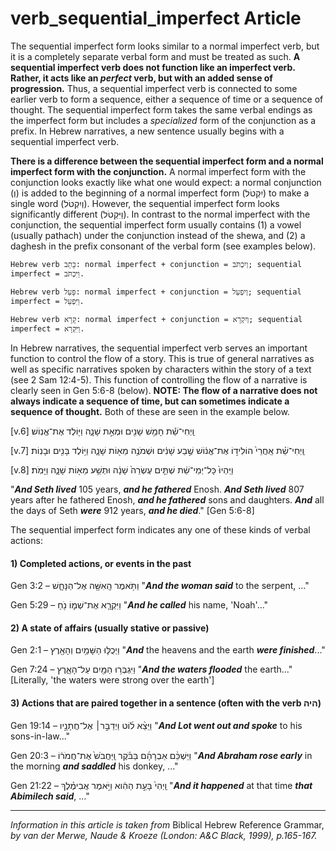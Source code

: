 # verb_sequential_imperfect Article
The sequential imperfect form looks similar to a normal imperfect verb, but it is a completely separate verbal form and must be treated as such. **A sequential imperfect verb does not function like an imperfect verb.  Rather, it acts like an *perfect* verb, but with an added sense of progression.**  Thus, a sequential imperfect verb is connected to some earlier verb to form a sequence, either a sequence of time or a sequence of thought. The sequential imperfect form takes the same verbal endings as the imperfect form but includes a *specialized* form of the conjunction as a prefix.  In Hebrew narratives, a new sentence usually begins with a sequential imperfect verb.

 **There is a difference between the sequential imperfect form and a normal imperfect form with the conjunction.**  A normal imperfect form with the conjunction looks exactly like what one would expect: a normal conjunction (וְ) is added to the beginning of a normal imperfect form (יִקְטֹל) to make a single word (וְיִקְטֹל).  However, the sequential imperfect form looks significantly different (וַיִּקְטֹל).  In contrast to the normal imperfect with the conjunction, the sequential imperfect form usually contains (1) a vowel (usually pathach) under the conjunction instead of the shewa, and (2) a daghesh in the prefix consonant of the verbal form (see examples below).

    Hebrew verb כָּתַב: normal imperfect + conjunction = וְיִכְתֹּב; sequential imperfect = וַיִּכְתֹּב.

    Hebrew verb פָּעַל: normal imperfect + conjunction = וְיִפְעַל; sequential imperfect = וַיִּפְעַל.

    Hebrew verb קָרָא: normal imperfect + conjunction = וְיִקְרָא; sequential imperfect = וַיִּקְרָא.

In Hebrew narratives, the sequential imperfect verb serves an important function to control the flow of a story.  This is true of general narratives as well as specific narratives spoken by characters within the story of a text (see 2 Sam 12:4-5).  This function of controlling the flow of a narrative is clearly seen in Gen 5:6-8 (below).  **NOTE: The flow of a narrative does not always indicate a sequence of time, but can sometimes indicate a sequence of thought.**  Both of these are seen in the example below.

[v.6] וַֽיְחִי־שֵׁ֕ת חָמֵ֥שׁ שָׁנִ֖ים וּמְאַ֣ת שָׁנָ֑ה וַיּ֖וֹלֶד אֶת־אֱנֽוֹשׁ׃

[v.7] וַֽיְחִי־שֵׁ֗ת אַֽחֲרֵי֙ הוֹלִיד֣וֹ אֶת־אֱנ֔וֹשׁ שֶׁ֣בַע שָׁנִ֔ים וּשְׁמֹנֶ֥ה מֵא֖וֹת שָׁנָ֑ה וַיּ֥וֹלֶד בָּנִ֖ים וּבָנֽוֹת׃

[v.8] וַיִּֽהְיוּ֙ כָּל־יְמֵי־שֵׁ֔ת שְׁתֵּ֤ים עֶשְׂרֵה֙ שָׁנָ֔ה וּתְשַׁ֥ע מֵא֖וֹת שָׁנָ֑ה וַיָּמֹֽת׃

"***And Seth lived*** 105 years, ***and he fathered*** Enosh.  ***And Seth lived*** 807 years after he fathered Enosh, ***and he fathered*** sons and daughters. ***And*** all the days of Seth ***were*** 912 years, ***and he died***." [Gen 5:6-8]


The sequential imperfect form indicates any one of these kinds of verbal actions:

#### **1) Completed actions, or events in the past**
Gen 3:2 –  וַתֹּ֥אמֶר הָֽאִשָּׁ֖ה אֶל־הַנָּחָ֑שׁ "***And the woman said*** to the serpent, ..."

Gen 5:29 –  וַיִּקְרָ֧א אֶת־שְׁמ֛וֹ נֹ֖חַ  "***And he called*** his name, 'Noah'..."


#### **2) A state of affairs (usually stative or passive)**
Gen 2:1 – וַיְכֻלּ֛וּ הַשָּׁמַ֥יִם וְהָאָ֖רֶץ "***And*** the heavens and the earth ***were finished***..."

Gen 7:24 –  וַיִּגְבְּר֥וּ הַמַּ֖יִם עַל־הָאָ֑רֶץ  "***And the waters flooded*** the earth..." [Literally, 'the waters were strong over the earth']


#### **3) Actions that are paired together in a sentence (often with the verb היה)**
Gen 19:14 – וַיֵּצֵ֨א ל֜וֹט וַיְדַבֵּ֣ר׀ אֶל־חֲתָנָ֣יו "***And Lot went out and spoke*** to his sons-in-law..."

Gen 20:3 – וַיַּשְׁכֵּ֨ם אַבְרָהָ֜ם בַּבֹּ֗קֶר וַֽיַּחֲבֹשׁ֙ אֶת־חֲמֹר֔וֹ   "***And Abraham rose early*** in the morning ***and saddled*** his donkey, ..."

Gen 21:22 –  וַֽיְהִי֙ בָּעֵ֣ת הַהִ֔וא וַיֹּ֣אמֶר אֲבִימֶ֗לֶךְ   "***And it happened*** at that time ***that Abimilech said***, ..."


-------------------------------------------

*Information in this article is taken from* Biblical Hebrew Reference Grammar, *by van der Merwe, Naude & Kroeze (London: A&C Black, 1999), p.165-167.*